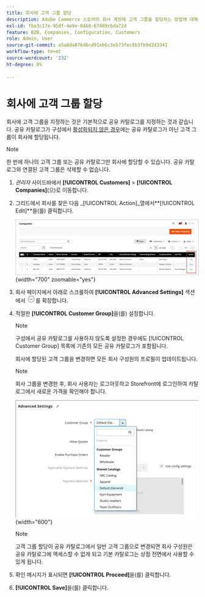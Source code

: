 ```yaml
---
title: 회사에 고객 그룹 할당
description: Adobe Commerce 스토어의 회사 계정에 고객 그룹을 할당하는 방법에 대해 알아봅니다.
exl-id: fba3c17e-95df-4e9e-84b8-67409c6da72d
feature: B2B, Companies, Configuration, Customers
role: Admin, User
source-git-commit: a5a8da076d6cd91eb6c3e573fec5b3fb9d2d3341
workflow-type: tm+mt
source-wordcount: '232'
ht-degree: 0%

---
```


# 회사에 고객 그룹 할당

회사에 고객 그룹을 지정하는 것은 기본적으로 공유 카탈로그를 지정하는 것과 같습니다. 공유 카탈로그가 구성에서 [활성화되지 않은 경우](enable-basic-features.md)에는 공유 카탈로그가 아닌 고객 그룹이 회사에 할당됩니다.

>[!NOTE]
>
> 한 번에 하나의 고객 그룹 또는 공유 카탈로그만 회사에 할당할 수 있습니다. 공유 카탈로그와 연결된 고객 그룹은 삭제할 수 없습니다.

1. _관리자_ 사이드바에서 **[!UICONTROL Customers]** > **[!UICONTROL Companies]**(으)로 이동합니다.

1. 그리드에서 회사를 찾은 다음 _[!UICONTROL Action]_열에서&#x200B;**[!UICONTROL Edit]**을(를) 클릭합니다.

   ![회사 편집](./assets/companies-grid-edit.png){width="700" zoomable="yes"}

1. 회사 페이지에서 아래로 스크롤하여 **[!UICONTROL Advanced Settings]** 섹션에서 ![확장 선택기](../assets/icon-display-expand.png)를 확장합니다.

1. 적절한 **[!UICONTROL Customer Group]**&#x200B;을(를) 설정합니다.

   >[!NOTE]
   >
   >구성에서 공유 카탈로그를 사용하지 않도록 설정한 경우에도 [!UICONTROL Customer Group] 목록에 기존의 모든 공유 카탈로그가 포함됩니다.

   회사에 할당된 고객 그룹을 변경하면 모든 회사 구성원의 프로필이 업데이트됩니다.

   >[!NOTE]
   >
   >회사 그룹을 변경한 후, 회사 사용자는 로그아웃하고 Storefront에 로그인하여 카탈로그에서 새로운 가격을 확인해야 합니다.

   ![고객 그룹 또는 공유 카탈로그 변경](./assets/company-advanced-settings-customer-group-admin.png){width="600"}

   >[!NOTE]
   >
   >고객 그룹 할당이 공유 카탈로그에서 일반 고객 그룹으로 변경되면 회사 구성원은 공유 카탈로그에 액세스할 수 없게 되고 기본 카탈로그는 상점 전면에서 사용할 수 있게 됩니다.

1. 확인 메시지가 표시되면 **[!UICONTROL Proceed]**&#x200B;을(를) 클릭합니다.

1. **[!UICONTROL Save]**&#x200B;을(를) 클릭합니다.
